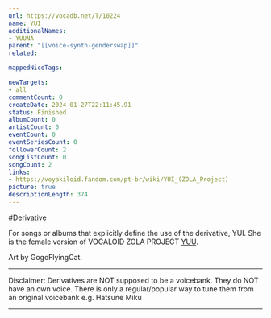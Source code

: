 ```yaml
---
url: https://vocadb.net/T/10224
name: YUI
additionalNames: 
- YUUNA
parent: "[[voice-synth-genderswap]]"
related:

mappedNicoTags:

newTargets:
- all
commentCount: 0
createDate: 2024-01-27T22:11:45.91
status: Finished
albumCount: 0
artistCount: 0
eventCount: 0
eventSeriesCount: 0
followerCount: 2
songListCount: 0
songCount: 2
links: 
- https://voyakiloid.fandom.com/pt-br/wiki/YUI_(ZOLA_Project)
picture: true
descriptionLength: 374
---
```


#Derivative

For songs or albums that explicitly define the use of the derivative, YUI. She is the female version of VOCALOID ZOLA PROJECT [YUU](https://vocadb.net/Ar/10067).

Art by GogoFlyingCat.

___
Disclaimer:
Derivatives are NOT supposed to be a voicebank. They do NOT have an own voice. There is only a regular/popular way to tune them from an original voicebank e.g. Hatsune Miku

---


